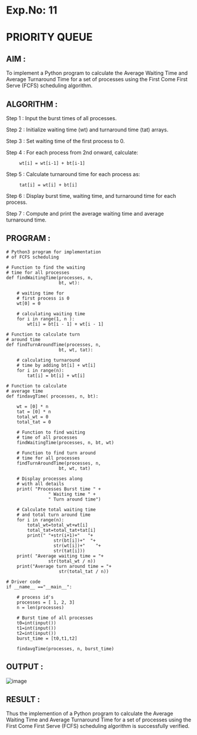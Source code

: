 # Exp.No: 11  
# PRIORITY QUEUE

## AIM :

To implement a Python program to calculate the Average Waiting Time and Average Turnaround Time for a set of processes using the First Come First Serve (FCFS) scheduling algorithm.

## ALGORITHM :

Step 1 : Input the burst times of all processes.

Step 2 : Initialize waiting time (wt) and turnaround time (tat) arrays.

Step 3 : Set waiting time of the first process to 0.

Step 4 : For each process from 2nd onward, calculate:

         wt[i] = wt[i-1] + bt[i-1]

Step 5 : Calculate turnaround time for each process as:

         tat[i] = wt[i] + bt[i]

Step 6 : Display burst time, waiting time, and turnaround time for each process.

Step 7 : Compute and print the average waiting time and average turnaround time.

## PROGRAM : 

```
# Python3 program for implementation
# of FCFS scheduling

# Function to find the waiting
# time for all processes
def findWaitingTime(processes, n,
					bt, wt):

	# waiting time for
	# first process is 0
	wt[0] = 0

	# calculating waiting time
	for i in range(1, n ):
		wt[i] = bt[i - 1] + wt[i - 1]

# Function to calculate turn
# around time
def findTurnAroundTime(processes, n,
					bt, wt, tat):

	# calculating turnaround
	# time by adding bt[i] + wt[i]
	for i in range(n):
		tat[i] = bt[i] + wt[i]

# Function to calculate
# average time
def findavgTime( processes, n, bt):

	wt = [0] * n
	tat = [0] * n
	total_wt = 0
	total_tat = 0

	# Function to find waiting
	# time of all processes
	findWaitingTime(processes, n, bt, wt)

	# Function to find turn around
	# time for all processes
	findTurnAroundTime(processes, n,
					bt, wt, tat)

	# Display processes along
	# with all details
	print( "Processes Burst time " +
				" Waiting time " +
				" Turn around time")

	# Calculate total waiting time
	# and total turn around time
	for i in range(n):
	    total_wt=total_wt+wt[i]
	    total_tat=total_tat+tat[i]
	    print(" "+str(i+1)+"   "+
	              str(bt[i])+"  "+
	              str(wt[i])+"    "+
	              str(tat[i]))
	print( "Average waiting time = "+
				str(total_wt / n))
	print("Average turn around time = "+
					str(total_tat / n))

# Driver code
if __name__ =="__main__":
	
	# process id's
	processes = [ 1, 2, 3]
	n = len(processes)

	# Burst time of all processes
	t0=int(input())
	t1=int(input())
	t2=int(input())
	burst_time = [t0,t1,t2]

	findavgTime(processes, n, burst_time)

```

## OUTPUT : 

![image](https://github.com/user-attachments/assets/01da449b-3e06-4907-b8dc-0e74d2aa5625)

## RESULT : 

Thus the implemention of a Python program to calculate the Average Waiting Time and Average Turnaround Time for a set of processes using the First Come First Serve (FCFS) scheduling algorithm is successfully verified.

